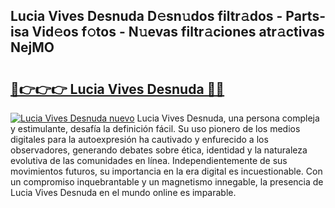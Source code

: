 ## Lucia Vives Desnuda D𝚎sn𝚞dos filtr𝚊dos - Parts-isa Vid𝚎os f𝚘tos - N𝚞evas filtr𝚊ciones atr𝚊ctivas NejMO

# <h2><a href="http://mbbu5m.tromn.icu/?c=Lucia+Vives+Desnuda">🔗👉👉👉 Lucia Vives Desnuda 🔗🔗</a></h2>

[![Lucia Vives Desnuda nuevo](https://i.imgur.com/pEAQMta.gif)](http://mbbu5m.tromn.icu/?c=Lucia+Vives+Desnuda)
Lucia Vives Desnuda, una persona compleja y estimulante, desafía la definición fácil. Su uso pionero de los medios digitales para la autoexpresión ha cautivado y enfurecido a los observadores, generando debates sobre ética, identidad y la naturaleza evolutiva de las comunidades en línea. Independientemente de sus movimientos futuros, su importancia en la era digital es incuestionable. Con un compromiso inquebrantable y un magnetismo innegable, la presencia de Lucia Vives Desnuda en el mundo online es imparable.

